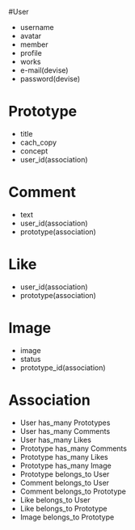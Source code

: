 #User
* username
* avatar
* member
* profile
* works
* e-mail(devise)
* password(devise)

# Prototype
* title
* cach_copy
* concept
* user_id(association)

# Comment
* text
* user_id(association)
* prototype(association)

# Like
* user_id(association)
* prototype(association)

# Image
* image
* status
* prototype_id(association)

# Association
* User has_many Prototypes
* User has_many Comments
* User has_many Likes
* Prototype has_many Comments
* Prototype has_many Likes
* Prototype has_many Image
* Prototype belongs_to User
* Comment belongs_to User
* Comment belongs_to Prototype
* Like belongs_to User
* Like belongs_to Prototype
* Image belongs_to Prototype
